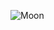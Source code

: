 ![Moon]("https://media0.giphy.com/media/v1.Y2lkPTc5MGI3NjExc2hubnZrdnZrb2tkeDZ6a2JpZXBsdXc5ajdtdWtzaGx0aXZ0Y2N6ciZlcD12MV9pbnRlcm5hbF9naWZfYnlfaWQmY3Q9Zw/siCRldvfdu3Ic/giphy.gif")
